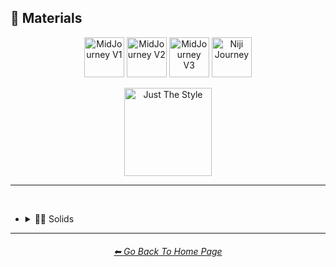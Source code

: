 <h2>🧱 Materials</h2>

<div align="center">

[<img src="https://github.com/willwulfken/MidJourney-Styles-and-Keywords-Reference/blob/main/Images/Repo_Parts/WEBP/Buttons/Version_Buttons/button_version_V1_inactive.webp?raw=true" alt="MidJourney V1" height="64" />](https://github.com/willwulfken/MidJourney-Styles-and-Keywords-Reference/blob/main/Pages/MJ_V1/Style_Pages/Sphere/Themes.md)
[<img src="https://github.com/willwulfken/MidJourney-Styles-and-Keywords-Reference/blob/main/Images/Repo_Parts/WEBP/Buttons/Version_Buttons/button_version_V2_inactive.webp?raw=true" alt="MidJourney V2" height="64" />](https://github.com/willwulfken/MidJourney-Styles-and-Keywords-Reference/blob/main/Pages/MJ_V2/Style_Pages/Sphere/Themes.md)
[<img src="https://github.com/willwulfken/MidJourney-Styles-and-Keywords-Reference/blob/main/Images/Repo_Parts/WEBP/Buttons/Version_Buttons/button_version_V3_inactive.webp?raw=true" alt="MidJourney V3" height="64" />](https://github.com/willwulfken/MidJourney-Styles-and-Keywords-Reference/blob/main/Pages/MJ_V3/Style_Pages/Just_The_Style/Themes.md)
[<img src="https://github.com/willwulfken/MidJourney-Styles-and-Keywords-Reference/blob/main/Images/Repo_Parts/WEBP/Buttons/Version_Buttons/button_version_niji_active_full_full.webp?raw=true" alt="Niji Journey" height="64.6" />](https://github.com/willwulfken/MidJourney-Styles-and-Keywords-Reference/blob/main/Pages/Niji_Journey/Style_Pages/Themes.md)

[<img src="https://github.com/willwulfken/MidJourney-Styles-and-Keywords-Reference/blob/main/Images/Repo_Parts/WEBP/Buttons/Image_Type_Buttons/button_just_the_style_active.webp?raw=true" alt="Just The Style" width="140.5" />](https://github.com/willwulfken/MidJourney-Styles-and-Keywords-Reference/blob/main/Pages/Niji_Journey/Style_Pages/Themes.md)

</div>

<hr>
<br>


  - <details><summary>🧱💎 Solids</summary><p>

    - <details><summary>🧱🔩 Metal</summary><p><div align="center">

		| Brushed Aluminum |
		| :-: |
		| <img src="https://github.com/willwulfken/MidJourney-Styles-and-Keywords-Reference/blob/main/Images/Niji_Journey/MidJourney_Styles/Brushed_Aluminum.png?raw=true" width="256" /> |

		<br>

		| Anodized Titanium |
		| :-: |
		| <img src="https://github.com/willwulfken/MidJourney-Styles-and-Keywords-Reference/blob/main/Images/Niji_Journey/MidJourney_Styles/Anodized_Titanium.png?raw=true" width="256" /> |

	  </div></p></details>


    - <details><summary>🧱💎 Glass and Crystal</summary><p><div align="center">

		| Amethyst |
		| :-: |
		| <img src="https://github.com/willwulfken/MidJourney-Styles-and-Keywords-Reference/blob/main/Images/Niji_Journey/MidJourney_Styles/Amethyst.png?raw=true" width="256" /> |

		<br>

		| Milky Quartz |
		| :-: |
		| <img src="https://github.com/willwulfken/MidJourney-Styles-and-Keywords-Reference/blob/main/Images/Niji_Journey/MidJourney_Styles/Milky_Quartz.png?raw=true" width="256" /> |

		<br>

		| Agate |
		| :-: |
		| <img src="https://github.com/willwulfken/MidJourney-Styles-and-Keywords-Reference/blob/main/Images/Niji_Journey/MidJourney_Styles/Agate.png?raw=true" width="256" /> |

	  </div></p></details>


    - <details><summary>🧱💧 Liquids</summary><p><div align="center">

		| Liquid Crystal |
		| :-: |
		| <img src="https://github.com/willwulfken/MidJourney-Styles-and-Keywords-Reference/blob/main/Images/Niji_Journey/MidJourney_Styles/Liquid_Crystal.png?raw=true" width="256" /> |

	  </div></p></details>


    - <details><summary>🧱🌫️ Gasses and Vapors</summary><p><div align="center">

		| Clouds |
		| :-: |
		| <img src="https://github.com/willwulfken/MidJourney-Styles-and-Keywords-Reference/blob/main/Images/Niji_Journey/MidJourney_Styles/Clouds.png?raw=true" width="256" /> |

	  </div></p></details>
	</p></details>


<hr><!--------------->
<div align="center">
<h6><a href="https://github.com/willwulfken/MidJourney-Styles-and-Keywords-Reference/blob/main/README.md">⬅ Go Back To Home Page</a></h6>
</div>